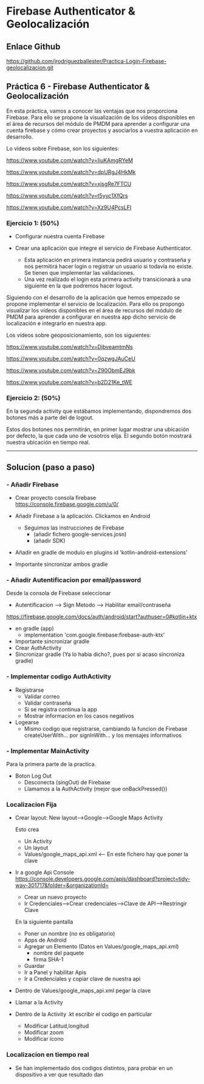 # Firebase Authenticator & Geolocalización

## Enlace Github

<https://github.com/jrodriguezballester/Practica-Login-Firebase-geolocalizacion.git>

## Práctica 6 - Firebase Authenticator & Geolocalización

En esta práctica, vamos a conocer las ventajas que nos proporciona Firebase. Para ello se
propone la visualización de los vídeos disponibles en el área de recursos del módulo de
PMDM para aprender a configurar una cuenta firebase y cómo crear proyectos y asociarlos
a vuestra aplicación en desarrollo.

Lo vídeos sobre Firebase, son los siguientes:

<https://www.youtube.com/watch?v=IiuKAmgRYeM>

<https://www.youtube.com/watch?v=dpURgJ4HkMk>

<https://www.youtube.com/watch?v=xjsgRe7FTCU>

<https://www.youtube.com/watch?v=t5yyc1XfQrs>

<https://www.youtube.com/watch?v=Xz9U4PcsLFI>

### Ejercicio 1: (50%)

- Configurar nuestra cuenta Firebase
- Crear una aplicación que integre el servicio de Firebase Authenticator.

  - Esta aplicación en primera instancia pedirá usuario y contraseña y nos permitirá hacer login o registrar un usuario si todavía no existe. Se tienen que implementar las validaciones.
  - Una vez realizado el login esta primera activity transicionará a una siguiente en la que podremos hacer logout.

Siguiendo con el desarrollo de la aplicación que hemos empezado se propone implementar
el servicio de localización. Para ello os propongo visualizar los vídeos disponibles en el área de recursos del módulo de PMDM para aprender a configurar en nuestra app dicho servicio
de localización e integrarlo en nuestra app.

Los vídeos sobre geoposicionamiento, son los siguientes:

<https://www.youtube.com/watch?v=DjbveamtmNs>

<https://www.youtube.com/watch?v=0qzwgJAuCeU>

<https://www.youtube.com/watch?v=Z90ObmEJ9bk>

<https://www.youtube.com/watch?v=b2D21Ke_tWE>

### Ejercicio 2: (50%)

En la segunda activity que estábamos implementando, dispondremos dos botones más a
parte del de logout.

Estos dos botones nos permitirán, en primer lugar mostrar una ubicación por defecto, la que
cada uno de vosotros elija. El segundo botón mostrará nuestra ubicación en tiempo real.

<hr/>

## Solucion (paso a paso)

### - Añadir Firebase

- Crear proyecto consola firebase <https://console.firebase.google.com/u/0/>

- Añadir Firebase a la aplicación. Clickamos en Android
  - Seguimos las instrucciones de Firebase
    - (añadir fichero google-services.josn)
    - (añadir SDK)
- Añadir en gradle de modulo en plugins  id 'kotlin-android-extensions'
- Importante sincronizar ambos gradle

### - Añadir Autentificacion por email/password

Desde la consola de Firebase seleccionar

- Autentificacion --> Sign Metodo --> Habilitar email/contraseña

<https://firebase.google.com/docs/auth/android/start?authuser=0#kotlin+ktx>

- en gradle (app)
  - implementation 'com.google.firebase:firebase-auth-ktx'
- Importante sincronizar gradle
- Crear AuthActivity
- Sincronizar gradle (Ya lo habia dicho?, pues por si acaso sincroniza gradle)

### - Implementar codigo AuthActivity

- Registrarse
  - Validar correo
  - Validar contraseña
  - Si se registra continua la app
  - Mostrar informacion en los casos negativos
- Logearse
  - Mismo codigo que registrarse, cambiando la funcion de Firebase createUserWith... por signInWith... y los mensajes informativos

### - Implementar MainActivity

Para la primera parte de la practica.

- Boton Log Out
  - Desconecta (singOut) de Firebase
  - Llamamos a la AuthActivity (mejor que onBackPressed())

### Localizacion Fija

- Crear layout: New layout-->Google-->Google Maps Activity

  Esto crea
  - Un Activity
  - Un layout
  - Values/google_maps_api.xml   <-- En este fichero hay que poner la clave
- Ir a google Api Console
  <https://console.developers.google.com/apis/dashboard?project=tidy-way-301717&folder=&organizationId=>
  - Crear un nuevo proyecto
  - Ir Credenciales-->Crear credenciales-->Clave de API-->Restringir Clave

  En la siguiente pantalla
  - Poner un nombre (no es obligatorio)
  - Apps de Android
  - Agregar un Elemento (Datos en Values/google_maps_api.xml)
    - nombre del paquete
    - firma SHA-1
  - Guardar
  - Ir a Panel y habilitar Apis
  - Ir a Credenciales y copiar clave de nuestra api
- Dentro de Values/google_maps_api.xml pegar la clave
- Llamar a la Activity
- Dentro de la Activity .kt escribir el codigo en particular
  - Modificar Latitud,longitud
  - Modificar zoom
  - Modificar icono

### Localizacion en tiempo real

- Se han implementado dos codigos distintos, para probar en un dispositivo a ver que resultado dan
